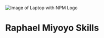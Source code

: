 ![Image of Laptop with NPM Logo](https://unsplash.com/photos/oZMUrWFHOB4/download?ixid=M3wxMjA3fDB8MXxzZWFyY2h8MjB8fEphdmFzY3JpcHR8ZW58MHx8fHwxNjg5ODc1ODI5fDA&force=true&w=1920)

# Raphael Miyoyo Skills
